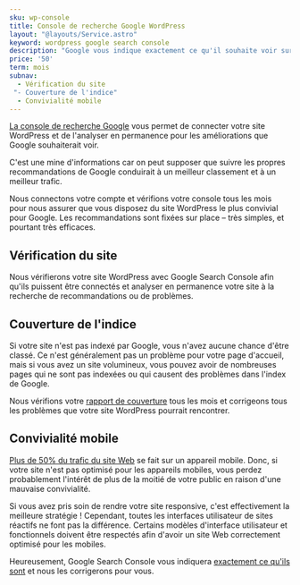 ```yaml
---
sku: wp-console
title: Console de recherche Google WordPress
layout: "@layouts/Service.astro"
keyword: wordpress google search console
description: "Google vous indique exactement ce qu'il souhaite voir sur votre site Web dans une console que vous pouvez connecter. Nous mettons en œuvre toutes ses suggestions chaque mois afin qu'il n'y ait aucune conjecture si vous faites les choses correctement."
price: '50'
term: mois
subnav:
  - Vérification du site
 "- Couverture de l'indice"
  - Convivialité mobile
---
```


[La console de recherche Google](https://search.google.com/search-console/about) vous permet de connecter votre site WordPress et de l'analyser en permanence pour les améliorations que Google souhaiterait voir.

C'est une mine d'informations car on peut supposer que suivre les propres recommandations de Google conduirait à un meilleur classement et à un meilleur trafic.

Nous connectons votre compte et vérifions votre console tous les mois pour nous assurer que vous disposez du site WordPress le plus convivial pour Google. Les recommandations sont fixées sur place – très simples, et pourtant très efficaces.

## Vérification du site

Nous vérifierons votre site WordPress avec Google Search Console afin qu'ils puissent être connectés et analyser en permanence votre site à la recherche de recommandations ou de problèmes.

## Couverture de l'indice

Si votre site n'est pas indexé par Google, vous n'avez aucune chance d'être classé. Ce n'est généralement pas un problème pour votre page d'accueil, mais si vous avez un site volumineux, vous pouvez avoir de nombreuses pages qui ne sont pas indexées ou qui causent des problèmes dans l'index de Google.

Nous vérifions votre [rapport de couverture](https://support.google.com/webmasters/answer/7440203) tous les mois et corrigeons tous les problèmes que votre site WordPress pourrait rencontrer.

## Convivialité mobile

[Plus de 50% du trafic du site Web](https://www.statista.com/statistics/277125/share-of-website-traffic-coming-from-mobile-devices) se fait sur un appareil mobile. Donc, si votre site n'est pas optimisé pour les appareils mobiles, vous perdez probablement l'intérêt de plus de la moitié de votre public en raison d'une mauvaise convivialité.

Si vous avez pris soin de rendre votre site responsive, c'est effectivement la meilleure stratégie ! Cependant, toutes les interfaces utilisateur de sites réactifs ne font pas la différence. Certains modèles d'interface utilisateur et fonctionnels doivent être respectés afin d'avoir un site Web correctement optimisé pour les mobiles.

Heureusement, Google Search Console vous indiquera [exactement ce qu'ils sont](https://support.google.com/webmasters/answer/9063469) et nous les corrigerons pour vous.
